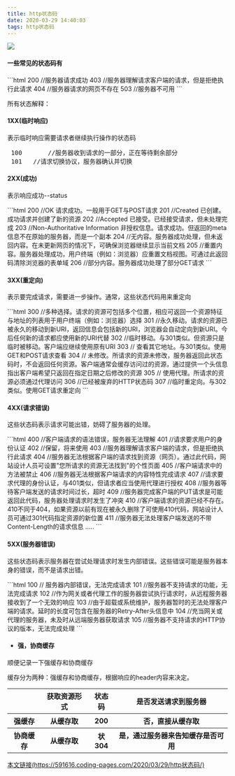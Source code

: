 ```yaml
---
title: http状态码
date: 2020-03-29 14:40:03
tags: http状态码
---
```


<div><image src="http://pic.netbian.com/uploads/allimg/180803/084010-15332568107994.jpg"></image></div>
<h4 style="font-weight:bold">一些常见的状态码有</h4>
```html
200       //服务器请求成功
403       //服务器理解请求客户端的请求，但是拒绝执行此请求
404       //服务器请求的网页不存在
503       //服务器不可用
```
<p>所有状态解释：</p>
<h4 style="font-weight:bold">1XX(临时响应)</h4>
<p>表示临时响应需要请求者继续执行操作的状态码</p>
<pre>
 100       //服务器收到请求的一部分，正在等待剩余部分
 101   //请求切换协议，服务器确认并切换
</pre>
<h4 style="font-weight:bold">2XX(成功)</h4>
<p>表示响应成功--status</p>
```html
200       //OK    请求成功。一般用于GET与POST请求
201       //Created    已创建。成功请求并创建了新的资源
202       //Accepted    已接受。已经接受请求，但未处理完成
203       //Non-Authoritative Information    非授权信息。请求成功。但返回的meta信息不在原始的服务器，而是一个副本
204       //无内容。服务器成功处理，但未返回内容。在未更新网页的情况下，可确保浏览器继续显示当前文档
205       //重置内容。服务器处理成功，用户终端（例如：浏览器）应重置文档视图。可通过此返回码清除浏览器的表单域
206       //部分内容。服务器成功处理了部分GET请求
```
<h4 style="font-weight:bold">3XX(重定向)</h4>
<p>表示要完成请求，需要进一步操作。通常，这些状态代码用来重定向</p>
```html
300       //多种选择。请求的资源可包括多个位置，相应可返回一个资源特征与地址的列表用于用户终端（例如：浏览器）选择
301       //永久移动。请求的资源已被永久的移动到新URI，返回信息会包括新的URI，浏览器会自动定向到新URI。今后任何新的请求都应使用新的URI代替
302       //临时移动。与301类似。但资源只是临时被移动。客户端应继续使用原有URI
303       // 查看其它地址。与301类似。使用GET和POST请求查看
304       // 未修改。所请求的资源未修改，服务器返回此状态码时，不会返回任何资源。客户端通常会缓存访问过的资源，通过提供一个头信息指出客户端希望只返回在指定日期之后修改的资源
305       // 使用代理。所请求的资源必须通过代理访问
306       //已经被废弃的HTTP状态码
307       //临时重定向。与302类似。使用GET请求重定向
```
<h4 style="font-weight:bold">4XX(请求错误)</h4>
<p>这些状态码表示请求可能出错，妨碍了服务器的处理。</p>
```html
400       //客户端请求的语法错误，服务器无法理解
401       //请求要求用户的身份认证
402       //保留，将来使用
403       //服务器理解请求客户端的请求，但是拒绝执行此请求
404       //服务器无法根据客户端的请求找到资源（网页）。通过此代码，网站设计人员可设置"您所请求的资源无法找到"的个性页面
405       //客户端请求中的方法被禁止
406       //服务器无法根据客户端请求的内容特性完成请求
407       //请求要求代理的身份认证，与401类似，但请求者应当使用代理进行授权
408       //服务器等待客户端发送的请求时间过长，超时
409       //服务器完成客户端的PUT请求是可能返回此代码，服务器处理请求时发生了冲突
410       //客户端请求的资源已经不存在。410不同于404，如果资源以前有现在被永久删除了可使用410代码，网站设计人员可通过301代码指定资源的新位置
411       //服务器无法处理客户端发送的不带Content-Length的请求信息
.....
```
<h4 style="font-weight:bold">5XX(服务器错误)</h4>
<p>这些状态码表示服务器在尝试处理请求时发生内部错误。这些错误可能是服务器本身的错误，而不是请求出错。</p>
```html
100       // 服务器内部错误，无法完成请求
101       //服务器不支持请求的功能，无法完成请求
102       //作为网关或者代理工作的服务器尝试执行请求时，从远程服务器接收到了一个无效的响应
103       //由于超载或系统维护，服务器暂时的无法处理客户端的请求。延时的长度可包含在服务器的Retry-After头信息中
104       //充当网关或代理的服务器，未及时从远端服务器获取请求
105       //服务器不支持请求的HTTP协议的版本，无法完成处理
```
<ul><li><h4 style="font-weight:bold">强，协商缓存</h4></li></ul>
<p>顺便记录一下强缓存和协商缓存</p>
缓存分为两种：强缓存和协商缓存，根据响应的header内容来决定。
<table>
<tr>
<th>    </th>
<th>获取资源形式</th>
<th>状态码</th>
<th>是否发送请求到服务器</th>
</tr>
<tr>
<th>强缓存</th>
<th>从缓存取</th>
<th>200</th>
<th>否，直接从缓存取</th>
</tr>
<tr>
<th>协商缓存</th>
<th>从缓存取</th>
<th>状304</th>
<th>	
是，通过服务器来告知缓存是否可用</th>
</tr>
</table>
<a href="https://591616.coding-pages.com/2020/03/29/http状态码/">本文链接(https://591616.coding-pages.com/2020/03/29/http状态码/)</a>
